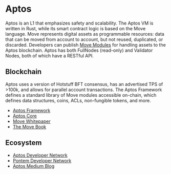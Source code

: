 Aptos
===========

Aptos is an L1 that emphasizes safety and scalability. The Aptos VM is written in Rust, while its smart contract logic is based on the Move language. 
Move represents digital assets as programmable resources: data that can be moved from account to account, but not reused, duplicated, or discarded. Developers can publish [Move Modules](https://aptos.dev/tutorials/your-first-move-module) for handling assets to the Aptos blockchain. Aptos has both FullNodes (read-only) and Validator Nodes, both of which have a RESTful API.


## Blockchain
Aptos uses a version of Hotstuff BFT consensus, has an advertised TPS of >100k, and allows for parallel account transactions. The Aptos Framework defines a standard library of Move modules accessible on-chain, which defines data structures, coins, ACLs, non-fungible tokens, and more.

* [Aptos Framework](https://github.com/aptos-labs/aptos-core/tree/main/aptos-move/framework)
* [Aptos Core](https://github.com/aptos-labs/aptos-core)
* [Move Whitepaper](https://diem-developers-components.netlify.app/papers/diem-move-a-language-with-programmable-resources/2020-05-26.pdf)
* [The Move Book](https://move-book.com/index.html)


## Ecosystem
* [Aptos Developer Network](https://aptos.dev/)
* [Pontem Developer Network](https://pontem.network/)
* [Aptos Medium Blog](https://medium.com/aptoslabs/the-aptos-vision-1028ac56676e)
